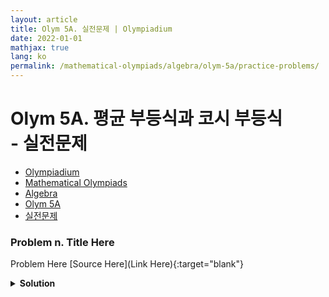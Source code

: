 ```yaml
---
layout: article
title: Olym 5A. 실전문제 | Olympiadium
date: 2022-01-01
mathjax: true
lang: ko
permalink: /mathematical-olympiads/algebra/olym-5a/practice-problems/
---
```

# Olym 5A. 평균 부등식과 코시 부등식 <br> <ssup> - 실전문제</ssup>

<ul class="breadcrumb">
	<li><a href="{{ site.url }}">Olympiadium</a></li> 
	<li><a href="{{ site.url }}mathematical-olympiads/">Mathematical Olympiads</a></li> 
	<li><a href="{{ site.url }}mathematical-olympiads/algebra/">Algebra</a></li> 
	<li><a href="{{ site.url }}mathematical-olympiads/algebra/olym-5a/">Olym 5A</a></li> 
	<li><a href="{{ site.url }}mathematical-olympiads/algebra/olym-5a/practice-problems/">실전문제</a></li>
</ul>

### Problem n. Title Here
<blueboard> Problem Here </blueboard>
[Source Here](Link Here){:target="blank"}
<pinkborder><details>
<summary><b>Solution</b></summary>
Solution Here. 
</details></pinkborder>
